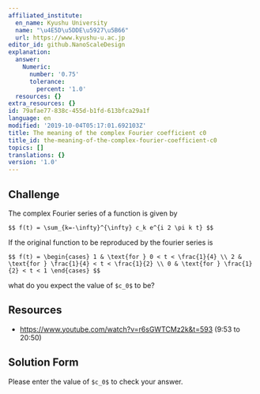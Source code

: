 ```yaml
---
affiliated_institute:
  en_name: Kyushu University
  name: "\u4E5D\u5DDE\u5927\u5B66"
  url: https://www.kyushu-u.ac.jp
editor_id: github.NanoScaleDesign
explanation:
  answer:
    Numeric:
      number: '0.75'
      tolerance:
        percent: '1.0'
  resources: {}
extra_resources: {}
id: 79afae77-838c-455d-b1fd-613bfca29a1f
language: en
modified: '2019-10-04T05:17:01.692103Z'
title: The meaning of the complex Fourier coefficient c0
title_id: the-meaning-of-the-complex-fourier-coefficient-c0
topics: []
translations: {}
version: '1.0'
---
```


## Challenge
The complex Fourier series of a function is given by 

`$$
    f(t) = \sum_{k=-\infty}^{\infty} c_k e^{i 2 \pi k t}
 $$`

If the original function to be reproduced by the fourier series is


`$$ f(t) =
   \begin{cases}
       1 & \text{for } 0 < t < \frac{1}{4} \\
       2 & \text{for } \frac{1}{4} < t < \frac{1}{2} \\
       0 & \text{for } \frac{1}{2} < t < 1
   \end{cases}
$$`

what do you expect the value of `$c_0$` to be?

## Resources
- https://www.youtube.com/watch?v=r6sGWTCMz2k&t=593 (9:53 to 20:50)


## Solution Form
Please enter the value of `$c_0$` to check your answer.
